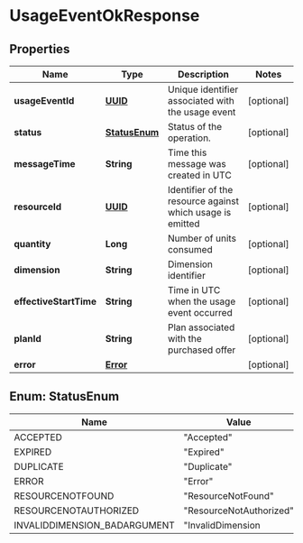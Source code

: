 # UsageEventOkResponse

## Properties
Name | Type | Description | Notes
------------ | ------------- | ------------- | -------------
**usageEventId** | [**UUID**](UUID.md) | Unique identifier associated with the usage event |  [optional]
**status** | [**StatusEnum**](#StatusEnum) | Status of the operation. |  [optional]
**messageTime** | **String** | Time this message was created in UTC |  [optional]
**resourceId** | [**UUID**](UUID.md) | Identifier of the resource against which usage is emitted |  [optional]
**quantity** | **Long** | Number of units consumed |  [optional]
**dimension** | **String** | Dimension identifier |  [optional]
**effectiveStartTime** | **String** | Time in UTC when the usage event occurred |  [optional]
**planId** | **String** | Plan associated with the purchased offer |  [optional]
**error** | [**Error**](Error.md) |  |  [optional]

<a name="StatusEnum"></a>
## Enum: StatusEnum
Name | Value
---- | -----
ACCEPTED | &quot;Accepted&quot;
EXPIRED | &quot;Expired&quot;
DUPLICATE | &quot;Duplicate&quot;
ERROR | &quot;Error&quot;
RESOURCENOTFOUND | &quot;ResourceNotFound&quot;
RESOURCENOTAUTHORIZED | &quot;ResourceNotAuthorized&quot;
INVALIDDIMENSION_BADARGUMENT | &quot;InvalidDimension|BadArgument&quot;

